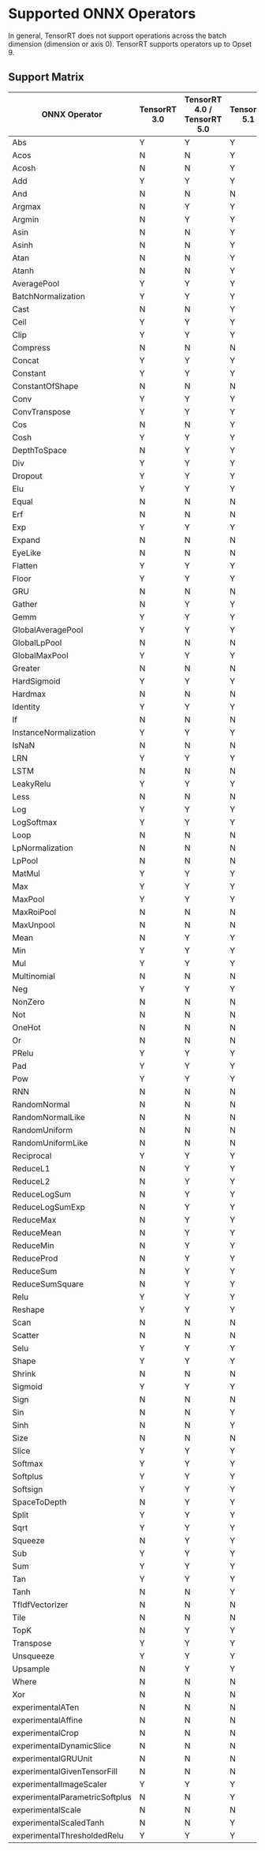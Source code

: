 # Supported ONNX Operators

In general, TensorRT does not support operations across the batch dimension (dimension or axis 0). TensorRT supports operators up to Opset 9.

## Support Matrix


| ONNX Operator                  | TensorRT 3.0   | TensorRT 4.0 / TensorRT 5.0   | TensorRT 5.1   |
|--------------------------------|----------------|-------------------------------|----------------|
| Abs                            | Y              | Y                             | Y              |
| Acos                           | N              | N                             | Y              |
| Acosh                          | N              | N                             | Y              |
| Add                            | Y              | Y                             | Y              |
| And                            | N              | N                             | N              |
| Argmax                         | N              | Y                             | Y              |
| Argmin                         | N              | Y                             | Y              |
| Asin                           | N              | N                             | Y              |
| Asinh                          | N              | N                             | Y              |
| Atan                           | N              | N                             | Y              |
| Atanh                          | N              | N                             | Y              |
| AveragePool                    | Y              | Y                             | Y              |
| BatchNormalization             | Y              | Y                             | Y              |
| Cast                           | N              | N                             | Y              |
| Ceil                           | Y              | Y                             | Y              |
| Clip                           | Y              | Y                             | Y              |
| Compress                       | N              | N                             | N              |
| Concat                         | Y              | Y                             | Y              |
| Constant                       | Y              | Y                             | Y              |
| ConstantOfShape                | N              | N                             | N              |
| Conv                           | Y              | Y                             | Y              |
| ConvTranspose                  | Y              | Y                             | Y              |
| Cos                            | N              | N                             | Y              |
| Cosh                           | Y              | Y                             | Y              |
| DepthToSpace                   | N              | Y                             | Y              |
| Div                            | Y              | Y                             | Y              |
| Dropout                        | Y              | Y                             | Y              |
| Elu                            | Y              | Y                             | Y              |
| Equal                          | N              | N                             | N              |
| Erf                            | N              | N                             | N              |
| Exp                            | Y              | Y                             | Y              |
| Expand                         | N              | N                             | N              |
| EyeLike                        | N              | N                             | N              |
| Flatten                        | Y              | Y                             | Y              |
| Floor                          | Y              | Y                             | Y              |
| GRU                            | N              | N                             | N              |
| Gather                         | N              | Y                             | Y              |
| Gemm                           | Y              | Y                             | Y              |
| GlobalAveragePool              | Y              | Y                             | Y              |
| GlobalLpPool                   | N              | N                             | N              |
| GlobalMaxPool                  | Y              | Y                             | Y              |
| Greater                        | N              | N                             | N              |
| HardSigmoid                    | Y              | Y                             | Y              |
| Hardmax                        | N              | N                             | N              |
| Identity                       | Y              | Y                             | Y              |
| If                             | N              | N                             | N              |
| InstanceNormalization          | Y              | Y                             | Y              |
| IsNaN                          | N              | N                             | N              |
| LRN                            | Y              | Y                             | Y              |
| LSTM                           | N              | N                             | N              |
| LeakyRelu                      | Y              | Y                             | Y              |
| Less                           | N              | N                             | N              |
| Log                            | Y              | Y                             | Y              |
| LogSoftmax                     | Y              | Y                             | Y              |
| Loop                           | N              | N                             | N              |
| LpNormalization                | N              | N                             | N              |
| LpPool                         | N              | N                             | N              |
| MatMul                         | Y              | Y                             | Y              |
| Max                            | Y              | Y                             | Y              |
| MaxPool                        | Y              | Y                             | Y              |
| MaxRoiPool                     | N              | N                             | N              |
| MaxUnpool                      | N              | N                             | N              |
| Mean                           | N              | Y                             | Y              |
| Min                            | Y              | Y                             | Y              |
| Mul                            | Y              | Y                             | Y              |
| Multinomial                    | N              | N                             | N              |
| Neg                            | Y              | Y                             | Y              |
| NonZero                        | N              | N                             | N              |
| Not                            | N              | N                             | N              |
| OneHot                         | N              | N                             | N              |
| Or                             | N              | N                             | N              |
| PRelu                          | Y              | Y                             | Y              |
| Pad                            | Y              | Y                             | Y              |
| Pow                            | Y              | Y                             | Y              |
| RNN                            | N              | N                             | N              |
| RandomNormal                   | N              | N                             | N              |
| RandomNormalLike               | N              | N                             | N              |
| RandomUniform                  | N              | N                             | N              |
| RandomUniformLike              | N              | N                             | N              |
| Reciprocal                     | Y              | Y                             | Y              |
| ReduceL1                       | N              | Y                             | Y              |
| ReduceL2                       | N              | Y                             | Y              |
| ReduceLogSum                   | N              | Y                             | Y              |
| ReduceLogSumExp                | N              | Y                             | Y              |
| ReduceMax                      | N              | Y                             | Y              |
| ReduceMean                     | N              | Y                             | Y              |
| ReduceMin                      | N              | Y                             | Y              |
| ReduceProd                     | N              | Y                             | Y              |
| ReduceSum                      | N              | Y                             | Y              |
| ReduceSumSquare                | N              | Y                             | Y              |
| Relu                           | Y              | Y                             | Y              |
| Reshape                        | Y              | Y                             | Y              |
| Scan                           | N              | N                             | N              |
| Scatter                        | N              | N                             | N              |
| Selu                           | Y              | Y                             | Y              |
| Shape                          | Y              | Y                             | Y              |
| Shrink                         | N              | N                             | N              |
| Sigmoid                        | Y              | Y                             | Y              |
| Sign                           | N              | N                             | N              |
| Sin                            | N              | N                             | Y              |
| Sinh                           | N              | N                             | Y              |
| Size                           | N              | N                             | N              |
| Slice                          | Y              | Y                             | Y              |
| Softmax                        | Y              | Y                             | Y              |
| Softplus                       | Y              | Y                             | Y              |
| Softsign                       | Y              | Y                             | Y              |
| SpaceToDepth                   | N              | Y                             | Y              |
| Split                          | Y              | Y                             | Y              |
| Sqrt                           | Y              | Y                             | Y              |
| Squeeze                        | N              | Y                             | Y              |
| Sub                            | Y              | Y                             | Y              |
| Sum                            | Y              | Y                             | Y              |
| Tan                            | Y              | Y                             | Y              |
| Tanh                           | N              | N                             | Y              |
| TfIdfVectorizer                | N              | N                             | N              |
| Tile                           | N              | N                             | N              |
| TopK                           | N              | Y                             | Y              |
| Transpose                      | Y              | Y                             | Y              |
| Unsqueeze                      | Y              | Y                             | Y              |
| Upsample                       | N              | Y                             | Y              |
| Where                          | N              | N                             | N              |
| Xor                            | N              | N                             | N              |
| experimentalATen               | N              | N                             | N              |
| experimentalAffine             | N              | N                             | N              |
| experimentalCrop               | N              | N                             | N              |
| experimentalDynamicSlice       | N              | N                             | N              |
| experimentalGRUUnit            | N              | N                             | N              |
| experimentalGivenTensorFill    | N              | N                             | N              |
| experimentalImageScaler        | Y              | Y                             | Y              |
| experimentalParametricSoftplus | N              | N                             | Y              |
| experimentalScale              | N              | N                             | N              |
| experimentalScaledTanh         | N              | N                             | Y              |
| experimentalThresholdedRelu    | Y              | Y                             | Y              |

